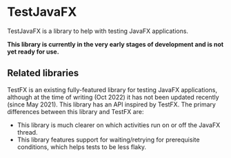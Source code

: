 TestJavaFX
===

TestJavaFX is a library to help with testing JavaFX applications.

**This library is currently in the very early stages of development and is not yet ready for use.**

Related libraries
---

TestFX is an existing fully-featured library for testing JavaFX applications, 
although at the time of writing (Oct 2022) it has not been updated recently
(since May 2021).  This library has an API inspired by TestFX.  The primary 
differences between this library and TestFX are:

 * This library is much clearer on which activities run on or off the JavaFX 
   thread.
 * This library features support for waiting/retrying for prerequisite conditions,
   which helps tests to be less flaky.
